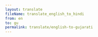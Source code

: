 ```yaml
--- 
layout: translate 
fileName: translate_english_to_hindi 
from: en
to: gu 
permalink: translate/english-to-gujarati
---
```

